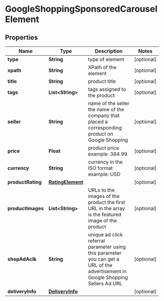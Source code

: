 

# GoogleShoppingSponsoredCarouselElement


## Properties

| Name | Type | Description | Notes |
|------------ | ------------- | ------------- | -------------|
|**type** | **String** | type of element |  [optional] |
|**xpath** | **String** | XPath of the element |  [optional] |
|**title** | **String** | product title |  [optional] |
|**tags** | **List&lt;String&gt;** | tags assigned to the product |  [optional] |
|**seller** | **String** | name of the seller the name of the company that placed a corresponding product on Google Shopping |  [optional] |
|**price** | **Float** | product price example: 384.99 |  [optional] |
|**currency** | **String** | currency in the ISO format example: USD |  [optional] |
|**productRating** | [**RatingElement**](RatingElement.md) |  |  [optional] |
|**productImages** | **List&lt;String&gt;** | URLs to the images of the product the first URL in the array is the featured image of the product |  [optional] |
|**shopAdAclk** | **String** | unique ad click referral parameter using this parameter you can get a URL of the advertisement in Google Shopping Sellers Ad URL |  [optional] |
|**deliveryInfo** | [**DeliveryInfo**](DeliveryInfo.md) |  |  [optional] |




